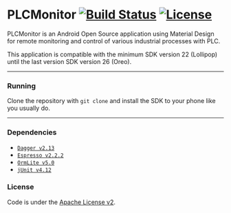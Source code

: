 PLCMonitor [![Build Status](https://travis-ci.com/rememberYou/plc-monitor.svg?token=sjLP3RUsAiPEGzVPoYyH&branch=master)](https://travis-ci.com/rememberYou/plc-monitor) [![License](http://img.shields.io/:license-apache-blue.svg)](http://www.apache.org/licenses/LICENSE-2.0.html)
===============================

PLCMonitor is an Android Open Source application using Material Design for
remote monitoring and control of various industrial processes with PLC.

This application is compatible with the minimum SDK version 22 (Lollipop) until the last
version SDK version 26 (Oreo).

--------------------

### Running ###

Clone the repository with `git clone` and install the SDK to your phone like you
usually do.

--------------------

### Dependencies ###

* [`Dagger v2.13`](https://github.com/google/dagger/)
* [`Espresso v2.2.2`](https://developer.android.com/training/testing/espresso/index.html/)
* [`OrmLite v5.0`](http://ormlite.com/)
* [`jUnit v4.12`](http://junit.org/junit4/)

### License ###

Code is under the [Apache License v2](https://www.apache.org/licenses/LICENSE-2.0.txt).
